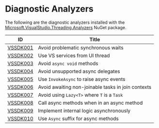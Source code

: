 # Diagnostic Analyzers

The following are the diagnostic analyzers installed with the [Microsoft.VisualStudio.Threading.Analyzers][1]
NuGet package.

ID | Title
---- | ---
[VSSDK001](VSSDK001.md) | Avoid problematic synchronous waits
[VSSDK002](VSSDK002.md) | Use VS services from UI thread
[VSSDK003](VSSDK003.md) | Avoid `async void` methods
[VSSDK004](VSSDK004.md) | Avoid unsupported async delegates
[VSSDK005](VSSDK005.md) | Use `InvokeAsync` to raise async events
[VSSDK006](VSSDK006.md) | Avoid awaiting non-joinable tasks in join contexts
[VSSDK007](VSSDK007.md) | Avoid using `Lazy<T>` where `T` is a `Task`
[VSSDK008](VSSDK008.md) | Call async methods when in an async method
[VSSDK009](VSSDK009.md) | Implement internal logic asynchronously
[VSSDK010](VSSDK010.md) | Use `Async` suffix for async methods

[1]: https://nuget.org/packages/microsoft.visualstudio.threading.analyzers
